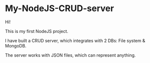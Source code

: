 # My-NodeJS-CRUD-server

Hi!

This is my first NodeJS project.

I have built a CRUD server, which integrates with 2 DBs: File system & MongoDB.

The server works with JSON files, which can represent anything.
